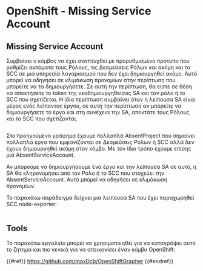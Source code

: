 # OpenShift - Missing Service Account

## Missing Service Account

Συμβαίνει ο κόμβος να έχει αναπτυχθεί με προρυθμισμένο πρότυπο που ρυθμίζει αυτόματα τους Ρόλους, τις Δεσμεύσεις Ρόλων και ακόμη και το SCC σε μια υπηρεσία λογαριασμού που δεν έχει δημιουργηθεί ακόμη. Αυτό μπορεί να οδηγήσει σε κλιμάκωση προνομίων στην περίπτωση που μπορείτε να τα δημιουργήσετε. Σε αυτή την περίπτωση, θα είστε σε θέση να αποκτήσετε το token της νεοδημιουργηθείσας SA και τον ρόλο ή το SCC που σχετίζεται. Η ίδια περίπτωση συμβαίνει όταν η λείπουσα SA είναι μέρος ενός λείποντος έργου, σε αυτή την περίπτωση αν μπορείτε να δημιουργήσετε το έργο και στη συνέχεια την SA, αποκτάτε τους Ρόλους και το SCC που σχετίζονται.

<figure><img src="../../../images/openshift-missing-service-account-image1.png" alt=""><figcaption></figcaption></figure>

Στο προηγούμενο γράφημα έχουμε πολλαπλά AbsentProject που σημαίνει πολλαπλά έργα που εμφανίζονται σε Δεσμεύσεις Ρόλων ή SCC αλλά δεν έχουν δημιουργηθεί ακόμη στον κόμβο. Με τον ίδιο τρόπο έχουμε επίσης μια AbsentServiceAccount.

Αν μπορούμε να δημιουργήσουμε ένα έργο και την λείπουσα SA σε αυτό, η SA θα κληρονομήσει από τον Ρόλο ή το SCC που στοχεύει την AbsentServiceAccount. Αυτό μπορεί να οδηγήσει σε κλιμάκωση προνομίων.

Το παρακάτω παράδειγμα δείχνει μια λείπουσα SA που έχει παραχωρηθεί SCC node-exporter:

<figure><img src="../../../images/openshift-missing-service-account-image2.png" alt=""><figcaption></figcaption></figure>

## Tools

Το παρακάτω εργαλείο μπορεί να χρησιμοποιηθεί για να καταγράψει αυτό το ζήτημα και πιο γενικά για να απεικονίσει έναν κόμβο OpenShift:

{{#ref}}
https://github.com/maxDcb/OpenShiftGrapher
{{#endref}}
